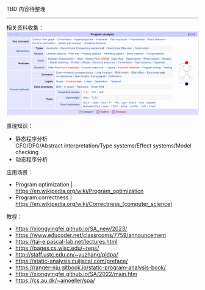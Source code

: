 TBD 内容待整理

--- 
相关资料收集：    
![程序分析](../imgs/program-analysis/image.png)


原理知识：    
- 静态程序分析    
CFG/DFG/Abstract interpretation/Type systems/Effect systems/Model checking
- 动态程序分析

应用场景：    
- Program optimization | https://en.wikipedia.org/wiki/Program_optimization
- Program correctness | https://en.wikipedia.org/wiki/Correctness_(computer_science)

教程：    
- https://xiongyingfei.github.io/SA_new/2023/
- https://www.educoder.net/classrooms/7759/announcement
- https://tai-e.pascal-lab.net/lectures.html
- https://pages.cs.wisc.edu/~reps/
- http://staff.ustc.edu.cn/~yuzhang/pldpa/
- https://static-analysis.cuijiacai.com/preface/
- https://ranger-nju.gitbook.io/static-program-analysis-book/
- https://xiongyingfei.github.io/SA/2022/main.htm
- https://cs.au.dk/~amoeller/spa/